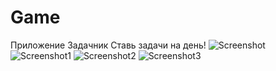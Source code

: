 # Game
Приложение Задачник
Ставь задачи на день!
![Screenshot](https://img.hhcdn.ru/photo/697837412.png?t=1660954374&h=UE6nbnHmHgJRQW5_iXfC0Q)
![Screenshot1](https://img.hhcdn.ru/photo/697837416.png?t=1660954374&h=EssFYVeBPh8iqkyZBJ2XUw)
![Screenshot2](https://img.hhcdn.ru/photo/697837420.png?t=1660954374&h=6_ne5v2Du28--EqlQUE1Eg)
![Screenshot3](https://img.hhcdn.ru/photo/697837424.png?t=1660954374&h=azkTDcONzpnJ0F1pRXtxjQ)
